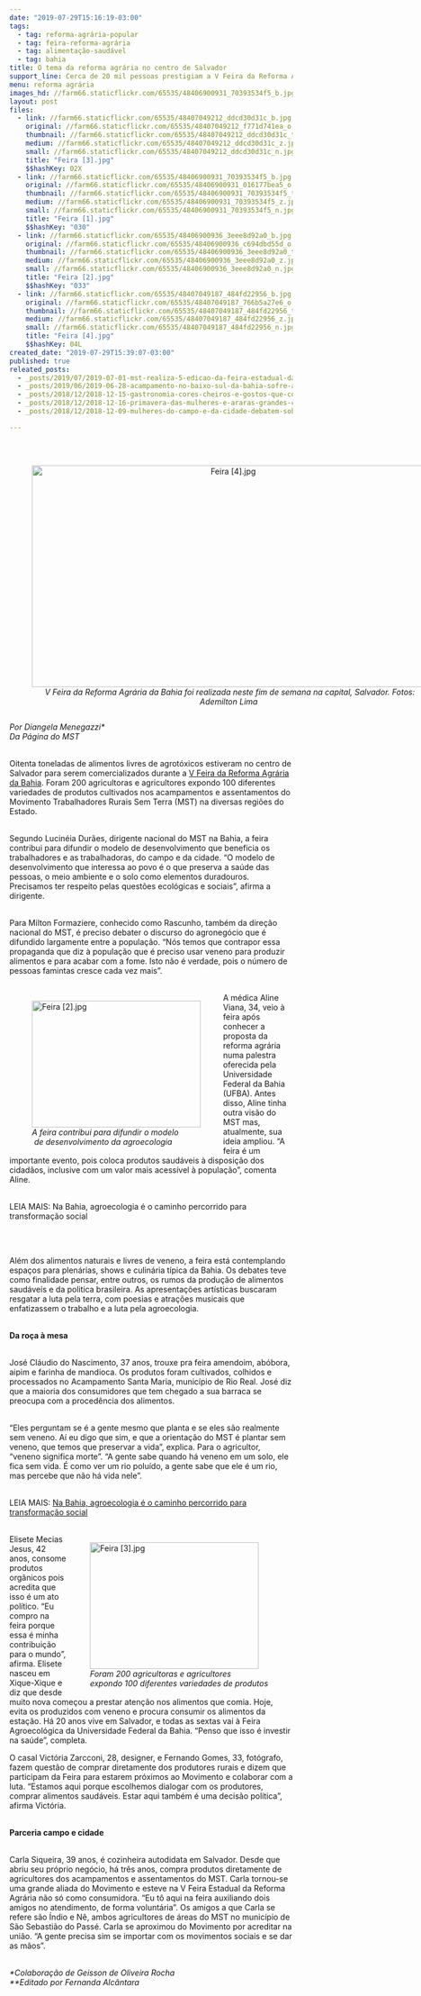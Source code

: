 ```yaml
---
date: "2019-07-29T15:16:19-03:00"
tags:
  - tag: reforma-agrária-popular
  - tag: feira-reforma-agrária
  - tag: alimentação-saudável
  - tag: bahia
title: O tema da reforma agrária no centro de Salvador
support_line: Cerca de 20 mil pessoas prestigiam a V Feira da Reforma Agrária na capital baiana
menu: reforma agrária
images_hd: //farm66.staticflickr.com/65535/48406900931_70393534f5_b.jpg
layout: post
files:
  - link: //farm66.staticflickr.com/65535/48407049212_ddcd30d31c_b.jpg
    original: //farm66.staticflickr.com/65535/48407049212_f771d741ea_o.jpg
    thumbnail: //farm66.staticflickr.com/65535/48407049212_ddcd30d31c_t.jpg
    medium: //farm66.staticflickr.com/65535/48407049212_ddcd30d31c_z.jpg
    small: //farm66.staticflickr.com/65535/48407049212_ddcd30d31c_n.jpg
    title: "Feira [3].jpg"
    $$hashKey: 02X
  - link: //farm66.staticflickr.com/65535/48406900931_70393534f5_b.jpg
    original: //farm66.staticflickr.com/65535/48406900931_016177bea5_o.jpg
    thumbnail: //farm66.staticflickr.com/65535/48406900931_70393534f5_t.jpg
    medium: //farm66.staticflickr.com/65535/48406900931_70393534f5_z.jpg
    small: //farm66.staticflickr.com/65535/48406900931_70393534f5_n.jpg
    title: "Feira [1].jpg"
    $$hashKey: "030"
  - link: //farm66.staticflickr.com/65535/48406900936_3eee8d92a0_b.jpg
    original: //farm66.staticflickr.com/65535/48406900936_c694dbd55d_o.jpg
    thumbnail: //farm66.staticflickr.com/65535/48406900936_3eee8d92a0_t.jpg
    medium: //farm66.staticflickr.com/65535/48406900936_3eee8d92a0_z.jpg
    small: //farm66.staticflickr.com/65535/48406900936_3eee8d92a0_n.jpg
    title: "Feira [2].jpg"
    $$hashKey: "033"
  - link: //farm66.staticflickr.com/65535/48407049187_484fd22956_b.jpg
    original: //farm66.staticflickr.com/65535/48407049187_766b5a27e6_o.jpg
    thumbnail: //farm66.staticflickr.com/65535/48407049187_484fd22956_t.jpg
    medium: //farm66.staticflickr.com/65535/48407049187_484fd22956_z.jpg
    small: //farm66.staticflickr.com/65535/48407049187_484fd22956_n.jpg
    title: "Feira [4].jpg"
    $$hashKey: 04L
created_date: "2019-07-29T15:39:07-03:00"
published: true
releated_posts:
  - _posts/2019/07/2019-07-01-mst-realiza-5-edicao-da-feira-estadual-da-reforma-agraria-na-bahia.md
  - _posts/2019/06/2019-06-28-acampamento-no-baixo-sul-da-bahia-sofre-a-sua-terceira-reintegracao-de-posse.md
  - _posts/2018/12/2018-12-15-gastronomia-cores-cheiros-e-gostos-que-contam-a-importancia-da-reforma-agraria.md
  - _posts/2018/12/2018-12-16-primavera-das-mulheres-e-araras-grandes-cultura-de-resistencia.md
  - _posts/2018/12/2018-12-09-mulheres-do-campo-e-da-cidade-debatem-soberania-alimentar-na-2o-feira-da-reforma-agraria-do-ms.md

---
```

<p>&nbsp;</p>

<div style="text-align:center">
<figure class="image" style="display:inline-block"><img alt="Feira [4].jpg" height="394" src="//farm66.staticflickr.com/65535/48407049187_484fd22956_b.jpg" width="700" />
<figcaption><em>&nbsp;V Feira da Reforma Agr&aacute;ria da Bahia foi realizada neste fim de semana na capital, Salvador. Fotos: Ademilton Lima</em></figcaption>
</figure>
</div>

<p><em>Por Diangela Menegazzi*<br />
Da P&aacute;gina do MST</em><br />
&nbsp;</p>

<p>Oitenta toneladas de alimentos livres de agrot&oacute;xicos estiveram no centro de Salvador para serem comercializados durante a <a href="https://www.mst.org.br/2019/07/23/em-salvador-mst-promove-5a-feira-estadual-da-reforma-agraria.html">V Feira da Reforma Agr&aacute;ria da Bahia</a>. Foram 200 agricultoras e agricultores expondo 100 diferentes variedades de produtos cultivados nos acampamentos e assentamentos do Movimento Trabalhadores Rurais Sem Terra (MST) na diversas regi&otilde;es do Estado.&nbsp;</p>

<p><br />
Segundo Lucin&eacute;ia Dur&atilde;es, dirigente nacional do MST na Bahia, a feira contribui para difundir o modelo de desenvolvimento que beneficia os trabalhadores e as trabalhadoras, do campo e da cidade. &ldquo;O modelo de desenvolvimento que interessa ao povo &eacute; o que preserva a sa&uacute;de das pessoas, o meio ambiente e o solo como elementos duradouros. Precisamos ter respeito pelas quest&otilde;es ecol&oacute;gicas e sociais&rdquo;, afirma a dirigente.</p>

<p><br />
Para Milton Formaziere, conhecido como Rascunho, tamb&eacute;m da dire&ccedil;&atilde;o nacional do MST, &eacute; preciso debater o discurso do agroneg&oacute;cio que &eacute; difundido largamente entre a popula&ccedil;&atilde;o. &ldquo;N&oacute;s temos que contrapor essa propaganda que diz &agrave; popula&ccedil;&atilde;o que &eacute; preciso usar veneno para produzir alimentos e para acabar com a fome. Isto n&atilde;o &eacute; verdade, pois o n&uacute;mero de pessoas famintas cresce cada vez mais&rdquo;.<br />
&nbsp;</p>

<figure class="image" style="float:left"><img alt="Feira [2].jpg" height="225" src="//farm66.staticflickr.com/65535/48406900936_3eee8d92a0_b.jpg" width="300" />
<figcaption><em>A feira contribui para difundir o modelo<br />
&nbsp;de desenvolvimento da agroecologia</em></figcaption>
</figure>

<p>A m&eacute;dica Aline Viana, 34, veio &agrave; feira ap&oacute;s conhecer a proposta da reforma agr&aacute;ria numa palestra oferecida pela Universidade Federal da Bahia (UFBA). Antes disso, Aline tinha outra vis&atilde;o do MST mas, atualmente, sua ideia ampliou. &ldquo;A feira &eacute; um importante evento, pois coloca produtos saud&aacute;veis &agrave; disposi&ccedil;&atilde;o dos cidad&atilde;os, inclusive com um valor mais acess&iacute;vel &agrave; popula&ccedil;&atilde;o&rdquo;, comenta Aline.&nbsp;<br />
&nbsp;</p>

<p>LEIA MAIS: Na Bahia, agroecologia &eacute; o caminho percorrido para transforma&ccedil;&atilde;o social</p>

<p>&nbsp;</p>

<p><br />
Al&eacute;m dos alimentos naturais e livres de veneno, a feira est&aacute; contemplando espa&ccedil;os para plen&aacute;rias, shows e culin&aacute;ria t&iacute;pica da Bahia. Os debates teve como finalidade pensar, entre outros, os rumos da produ&ccedil;&atilde;o de alimentos saud&aacute;veis e da politica brasileira. As apresenta&ccedil;&otilde;es art&iacute;sticas buscaram resgatar a luta pela terra, com poesias e atra&ccedil;&otilde;es musicais que enfatizassem o trabalho e a luta pela agroecologia.<br />
&nbsp;</p>

<p><strong>Da ro&ccedil;a &agrave; mesa</strong></p>

<p><br />
Jos&eacute; Cl&aacute;udio do Nascimento, 37 anos, trouxe pra feira amendoim, ab&oacute;bora, aipim e farinha de mandioca. Os produtos foram cultivados, colhidos e processados no Acampamento Santa Maria, munic&iacute;pio de Rio Real. Jos&eacute; diz que a maioria dos consumidores que tem chegado a sua barraca se preocupa com a proced&ecirc;ncia dos alimentos.&nbsp;<br />
&nbsp;</p>

<p>&ldquo;Eles perguntam se &eacute; a gente mesmo que planta e se eles s&atilde;o realmente sem veneno. A&iacute; eu digo que sim, e que a orienta&ccedil;&atilde;o do MST &eacute; plantar sem veneno, que temos que preservar a vida&rdquo;, explica. Para o agricultor, &ldquo;veneno significa morte&rdquo;. &ldquo;A gente sabe quando h&aacute; veneno em um solo, ele fica sem vida. &Eacute; como ver um rio polu&iacute;do, a gente sabe que ele &eacute; um rio, mas percebe que n&atilde;o h&aacute; vida nele&rdquo;.&nbsp;<br />
&nbsp;</p>

<p>LEIA MAIS:&nbsp;<a href="http://www.mst.org.br/2019/02/07/na-bahia-agroecologia-e-o-caminho-percorrido-para-transformacao-social.html">Na Bahia, agroecologia &eacute; o caminho percorrido para transforma&ccedil;&atilde;o social</a><br />
&nbsp;</p>

<figure class="image" style="float:right"><img alt="Feira [3].jpg" height="225" src="//farm66.staticflickr.com/65535/48407049212_ddcd30d31c_b.jpg" width="300" />
<figcaption><em>Foram 200 agricultoras e agricultores<br />
expondo 100 diferentes variedades de produtos&nbsp;</em></figcaption>
</figure>

<p>Elisete Mecias Jesus, 42 anos, consome produtos org&acirc;nicos pois acredita que isso &eacute; um ato pol&iacute;tico. &ldquo;Eu compro na feira porque essa &eacute; minha contribui&ccedil;&atilde;o para o mundo&rdquo;, afirma. Elisete nasceu em Xique-Xique e diz que desde muito nova come&ccedil;ou a prestar aten&ccedil;&atilde;o nos alimentos que comia. Hoje, evita os produzidos com veneno e procura consumir os alimentos da esta&ccedil;&atilde;o. H&aacute; 20 anos vive em Salvador, e todas as sextas vai &agrave; Feira Agroecol&oacute;gica da Universidade Federal da Bahia. &ldquo;Penso que isso &eacute; investir na sa&uacute;de&rdquo;, completa.&nbsp;</p>

<p>O casal Vict&oacute;ria Zarcconi, 28, designer, e Fernando Gomes, 33, fot&oacute;grafo, fazem quest&atilde;o de comprar diretamente dos produtores rurais e dizem que participam da Feira para estarem pr&oacute;ximos ao Movimento e colaborar com a luta. &ldquo;Estamos aqui porque escolhemos dialogar com os produtores, comprar alimentos saud&aacute;veis. Estar aqui tamb&eacute;m &eacute; uma decis&atilde;o pol&iacute;tica&rdquo;, afirma Vict&oacute;ria.<br />
&nbsp;</p>

<p><strong>Parceria campo e cidade</strong><br />
&nbsp;</p>

<p>Carla Siqueira, 39 anos, &eacute; cozinheira autodidata em Salvador. Desde que abriu seu pr&oacute;prio neg&oacute;cio, h&aacute; tr&ecirc;s anos, compra produtos diretamente de agricultores dos acampamentos e assentamentos do MST. Carla tornou-se uma grande aliada do Movimento e esteve na V Feira Estadual da Reforma Agr&aacute;ria n&atilde;o s&oacute; como consumidora. &ldquo;Eu t&ocirc; aqui na feira auxiliando dois amigos no atendimento, de forma volunt&aacute;ria&rdquo;. Os amigos a que Carla se refere s&atilde;o &Iacute;ndio e N&ecirc;, ambos agricultores de &aacute;reas do MST no munic&iacute;pio de S&atilde;o Sebasti&atilde;o do Pass&eacute;. Carla se aproximou do Movimento por acreditar na uni&atilde;o. &ldquo;A gente precisa sim se importar com os movimentos sociais e se dar as m&atilde;os&rdquo;.&nbsp;<br />
&nbsp;</p>

<p><em>*Colabora&ccedil;&atilde;o de Geisson de Oliveira Rocha<br />
**Editado por Fernanda Alc&acirc;ntara</em></p>
